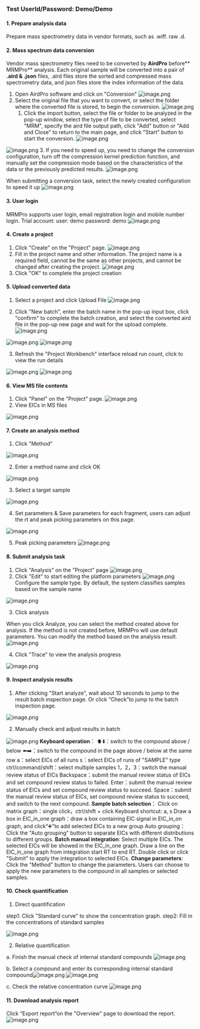 ### Test UserId/Password: Demo/Demo

#### 1.  Prepare analysis data
Prepare mass spectrometry data in vendor formats, such as .wiff. raw .d.
#### 2. Mass spectrum data conversion
Vendor mass spectrometry files need to be converted by **AirdPro** before** MRMPro** analysis. Each original sample will be converted into a pair of **.aird & .json** files,  .aird files store the sorted and compressed mass spectrometry data, and json files store the index information of the data.

1. Open AirdPro software and click on "Conversion"
![image.png](https://cdn.nlark.com/yuque/0/2023/png/240744/1676187785107-f00721f2-b401-4006-a7e1-fafbffe3962c.png#averageHue=%23dfdfdf&clientId=u0b5f3a6c-3e50-4&from=paste&height=890&id=u6cfc7a84&originHeight=890&originWidth=1511&originalType=binary&ratio=1&rotation=0&showTitle=false&size=21993&status=done&style=none&taskId=u83d1d20f-4d70-4169-b1c1-ac178e989e8&title=&width=1511)
2. Select the original file that you want to convert, or select the folder where the converted file is stored, to begin the conversion.
![image.png](https://cdn.nlark.com/yuque/0/2023/png/22012470/1687916453436-3fb998ac-c434-4d2d-8799-20af4f3d48ed.png#averageHue=%23dcdbdb&clientId=ubf5c6889-e7d0-4&from=paste&height=743&id=ub77cb801&originHeight=743&originWidth=1544&originalType=binary&ratio=1&rotation=0&showTitle=false&size=22650&status=done&style=none&taskId=uba0a4357-5f3a-43fb-a94d-eba0ee553d6&title=&width=1544)
   1. Click the import button, select the file or folder to be analyzed in the pop-up window, select the type of file to be converted, select "MRM", specify the aird file output path, click "Add" button or "Add and Close" to return to the main page, and click "Start" button to start the conversion.
![image.png](https://cdn.nlark.com/yuque/0/2023/png/22012470/1691486195884-124f0918-5299-4c27-953d-f9f61525faa0.png#averageHue=%23e6e3e2&clientId=u030831e2-9b97-4&from=paste&height=879&id=ufcc573a8&originHeight=879&originWidth=1566&originalType=binary&ratio=1&rotation=0&showTitle=false&size=130206&status=done&style=none&taskId=u82e5e64f-eaef-48eb-a9bd-e92471718aa&title=&width=1566)

![image.png](https://cdn.nlark.com/yuque/0/2023/png/22012470/1691486271959-d77a4dda-34be-4e32-8b00-7db18ae0d681.png#averageHue=%23d9d7d6&clientId=u030831e2-9b97-4&from=paste&height=746&id=u55d72190&originHeight=746&originWidth=1565&originalType=binary&ratio=1&rotation=0&showTitle=false&size=60390&status=done&style=none&taskId=u7206b550-4dae-41a7-abb5-082ca4243b4&title=&width=1565)
3. If you need to speed up, you need to change the conversion configuration, turn off the compression kernel prediction function, and manually set the compression mode based on the characteristics of the data or the previously predicted results.
![image.png](https://cdn.nlark.com/yuque/0/2023/png/22012470/1691486303616-cb20805c-bf10-4d14-b17f-a4dbdd749094.png#averageHue=%23e9e7e6&clientId=u030831e2-9b97-4&from=paste&height=745&id=u9ddade2d&originHeight=745&originWidth=1565&originalType=binary&ratio=1&rotation=0&showTitle=false&size=94113&status=done&style=none&taskId=u4ee6050c-a5f9-4fd6-9b5c-f01f9f83236&title=&width=1565)

When submitting a conversion task, select the newly created configuration to speed it up
![image.png](https://cdn.nlark.com/yuque/0/2023/png/240744/1676188718799-a3200928-0234-4c72-994a-ec5ed93ce2a1.png#averageHue=%23e3e2e1&clientId=u0b5f3a6c-3e50-4&from=paste&height=730&id=u970416c0&originHeight=730&originWidth=1570&originalType=binary&ratio=1&rotation=0&showTitle=false&size=116771&status=done&style=none&taskId=ua420d17d-4156-482a-8337-4cbee32b8d0&title=&width=1570)

#### 3. User login
MRMPro supports user login, email registration login and mobile number login.
Trial account: user: demo password: demo
![image.png](https://cdn.nlark.com/yuque/0/2023/png/22012470/1691486472767-a3e43f9b-d7df-41ec-a1d9-fd4411c4a791.png#averageHue=%23f8f8f8&clientId=u030831e2-9b97-4&from=paste&height=472&id=u8b55bb50&originHeight=472&originWidth=638&originalType=binary&ratio=1&rotation=0&showTitle=false&size=21224&status=done&style=none&taskId=u02cd577e-933b-4875-aff1-12294190ecf&title=&width=638)
#### 4. Create a project

1. Click "Create" on the "Project" page.
![image.png](https://cdn.nlark.com/yuque/0/2023/png/22012470/1691486623408-745fc9df-efda-4243-8387-a245fa219ffa.png#averageHue=%23fcfbfb&clientId=u030831e2-9b97-4&from=paste&height=983&id=u8bef4757&originHeight=983&originWidth=2488&originalType=binary&ratio=1&rotation=0&showTitle=false&size=139537&status=done&style=none&taskId=u20e27a79-1aca-463b-a23b-c5f930d8caa&title=&width=2488)
2. Fill in the project name and other information.
The project name is a required field, cannot be the same as other projects, and cannot be changed after creating the project.
![image.png](https://cdn.nlark.com/yuque/0/2023/png/22012470/1691486874906-01294dfe-e4bc-452b-9bd1-9a020832f615.png#averageHue=%239c9c9c&clientId=u030831e2-9b97-4&from=paste&height=1079&id=kWUOt&originHeight=1079&originWidth=2489&originalType=binary&ratio=1&rotation=0&showTitle=false&size=157435&status=done&style=none&taskId=u42caeda6-0d88-4e42-94d4-cecabbd8043&title=&width=2489)
3. Click "OK" to complete the project creation
#### 5. Upload converted  data

1. Select a project and click Upload File
![image.png](https://cdn.nlark.com/yuque/0/2023/png/22012470/1691486982066-763f945d-6f10-4796-aab7-6484731268ec.png#averageHue=%23fcfbfb&clientId=u8d4b4bef-cbd1-4&from=paste&height=963&id=vn3cc&originHeight=963&originWidth=2494&originalType=binary&ratio=1&rotation=0&showTitle=false&size=140218&status=done&style=none&taskId=u757b1529-003c-4cd9-99b0-6429455b569&title=&width=2494)


2. Click "New batch", enter the batch name in the pop-up input box, click "confirm" to complete the batch creation, and select the converted aird file in the pop-up new page and wait for the upload complete.
![image.png](https://cdn.nlark.com/yuque/0/2023/png/22012470/1691487040013-ac82cca7-0c8a-4f04-8048-d7b1ee4c0944.png#averageHue=%23cac9c9&clientId=u8d4b4bef-cbd1-4&from=paste&height=1158&id=U3y12&originHeight=1158&originWidth=2490&originalType=binary&ratio=1&rotation=0&showTitle=false&size=188908&status=done&style=none&taskId=u88ff66e4-359d-45f2-9ace-113d4609328&title=&width=2490)

![image.png](https://cdn.nlark.com/yuque/0/2023/png/22012470/1691487192572-d6fd0537-fb42-446a-8c46-3f4a86f1f746.png#averageHue=%23fcfbfb&clientId=u8d4b4bef-cbd1-4&from=paste&height=273&id=uc082b409&originHeight=453&originWidth=1177&originalType=binary&ratio=1&rotation=0&showTitle=false&size=19851&status=done&style=none&taskId=u5a3d2c65-b620-48e4-a5be-b221c6ee0a2&title=&width=709)
![image.png](https://cdn.nlark.com/yuque/0/2023/png/22012470/1691487245144-e2566c7e-1672-445f-be56-a87f3898acdf.png#averageHue=%23fcfbfa&clientId=u8d4b4bef-cbd1-4&from=paste&height=596&id=u58f9ce8c&originHeight=957&originWidth=1141&originalType=binary&ratio=1&rotation=0&showTitle=false&size=80485&status=done&style=none&taskId=u162bf734-d70d-4487-8d3c-271b15c3406&title=&width=710)

3. Refresh the "Project Workbench" interface reload run count, click to view the run details

![image.png](https://cdn.nlark.com/yuque/0/2023/png/22012470/1691487309395-71e4d5c1-0f27-45c7-ab15-2869ad57d490.png#averageHue=%23fcfbfb&clientId=u8d4b4bef-cbd1-4&from=paste&height=974&id=uc8afa4f3&originHeight=974&originWidth=2496&originalType=binary&ratio=1&rotation=0&showTitle=false&size=140140&status=done&style=none&taskId=ufbea93ba-2430-4c67-a448-82f71b6f3cf&title=&width=2496)
![image.png](https://cdn.nlark.com/yuque/0/2023/png/22012470/1691487332601-a9c7fb84-3be2-406a-b1c9-88c17f081a09.png#averageHue=%23fcfcfc&clientId=u8d4b4bef-cbd1-4&from=paste&height=1113&id=ude5db14b&originHeight=1113&originWidth=2470&originalType=binary&ratio=1&rotation=0&showTitle=false&size=126641&status=done&style=none&taskId=u98eb71b8-c161-49e7-909a-55f1f4ae536&title=&width=2470)
#### 6. View MS file contents

1. Click "Panel" on the "Project" page.
![image.png](https://cdn.nlark.com/yuque/0/2023/png/22012470/1691487358698-ad4bfe72-444e-4dc1-bff4-81041fc3e0d3.png#averageHue=%23fbfbfb&clientId=u8d4b4bef-cbd1-4&from=paste&height=1051&id=ua26f7b54&originHeight=1051&originWidth=2490&originalType=binary&ratio=1&rotation=0&showTitle=false&size=141526&status=done&style=none&taskId=uadea4287-f374-4510-9cf0-6a85b8a68b1&title=&width=2490)
2. View EICs in MS files

![image.png](https://cdn.nlark.com/yuque/0/2023/png/22012470/1691487380626-16ec2b88-f185-4293-a3ea-447f8f9d1f62.png#averageHue=%23fcfcfc&clientId=u8d4b4bef-cbd1-4&from=paste&height=1147&id=ufd9f63ae&originHeight=1147&originWidth=2469&originalType=binary&ratio=1&rotation=0&showTitle=false&size=188178&status=done&style=none&taskId=u99522c62-7f1b-4735-bb29-106f025b7a0&title=&width=2469)

#### 7. Create an analysis method

1. Click "Method"

![image.png](https://cdn.nlark.com/yuque/0/2023/png/22012470/1691487437703-9345fbbb-9ee8-4adf-99ba-38921f127207.png#averageHue=%23fcfbfb&clientId=u8d4b4bef-cbd1-4&from=paste&height=446&id=ue85bb56b&originHeight=446&originWidth=2491&originalType=binary&ratio=1&rotation=0&showTitle=false&size=44241&status=done&style=none&taskId=ueaae99fe-c90f-4028-b3d4-222ee3d8edc&title=&width=2491)

2. Enter a method name and click OK

![image.png](https://cdn.nlark.com/yuque/0/2023/png/22012470/1691487460403-c96d97ac-c238-4791-a955-cff89260c67d.png#averageHue=%23a09f9e&clientId=u8d4b4bef-cbd1-4&from=paste&height=414&id=u47930bd0&originHeight=414&originWidth=2495&originalType=binary&ratio=1&rotation=0&showTitle=false&size=48041&status=done&style=none&taskId=u1363d415-384d-4d02-be93-97003b28d55&title=&width=2495)

3. Select a target sample

![image.png](https://cdn.nlark.com/yuque/0/2023/png/22012470/1691487477909-c0db83e0-64d3-48c4-ab01-f7b99c1581c5.png#averageHue=%23fcfcfc&clientId=u8d4b4bef-cbd1-4&from=paste&height=1184&id=uedc005a1&originHeight=1184&originWidth=1780&originalType=binary&ratio=1&rotation=0&showTitle=false&size=135163&status=done&style=none&taskId=u7686f613-432d-4e1b-9b80-ed7c47b184b&title=&width=1780)

4. Set parameters & Save parameters for each fragment, users can adjust the rt and peak picking parameters on this page.

![image.png](https://cdn.nlark.com/yuque/0/2023/png/22012470/1691487494835-a7bd2a2a-c6bf-48bb-94a8-6ddbe39f1601.png#averageHue=%23fbfbfb&clientId=u8d4b4bef-cbd1-4&from=paste&height=1190&id=u453ff7ee&originHeight=1190&originWidth=1796&originalType=binary&ratio=1&rotation=0&showTitle=false&size=159759&status=done&style=none&taskId=u630b1638-1fac-42c0-b7af-33cff28662f&title=&width=1796)


5. Peak picking parameters
![image.png](https://cdn.nlark.com/yuque/0/2023/png/240744/1676102490393-51e97d84-2026-4a97-8597-f5f1cda44526.png#averageHue=%23000000&clientId=u9d9a5f73-f4fd-4&from=paste&height=1213&id=ufc2dce96&originHeight=2426&originWidth=1786&originalType=binary&ratio=2&rotation=0&showTitle=false&size=637155&status=done&style=none&taskId=ua9492c04-c9e9-4a12-b05c-1f75876d94d&title=&width=893)
#### 8. Submit analysis task

1. Click "Analysis" on the "Project" page
![image.png](https://cdn.nlark.com/yuque/0/2023/png/22012470/1691487582499-e7a183da-d459-401b-89b1-c075effd0eb6.png#averageHue=%23fbfbfb&clientId=u8d4b4bef-cbd1-4&from=paste&height=1046&id=u5e3cf342&originHeight=1046&originWidth=2491&originalType=binary&ratio=1&rotation=0&showTitle=false&size=144028&status=done&style=none&taskId=u3edcf678-133b-40e8-a36c-2f4ade5bf39&title=&width=2491)
2. Click "Edit" to start editing the platform parameters
![image.png](https://cdn.nlark.com/yuque/0/2023/png/22012470/1691487638249-9ab97fb2-659e-4062-be5f-b97855d3549a.png#averageHue=%23fbfafa&clientId=u8d4b4bef-cbd1-4&from=paste&height=454&id=o4nAC&originHeight=454&originWidth=2490&originalType=binary&ratio=1&rotation=0&showTitle=false&size=39498&status=done&style=none&taskId=ub98d53e0-850f-4a20-8604-5f90a25cfb4&title=&width=2490)
Configure the sample type. By default, the system classifies samples based on the sample name

![image.png](https://cdn.nlark.com/yuque/0/2023/png/22012470/1691487676245-9321d7c5-40bf-48f0-b5d4-40755baf05aa.png#averageHue=%23c3c3c3&clientId=u8d4b4bef-cbd1-4&from=paste&height=1233&id=u1a6e8449&originHeight=1233&originWidth=2488&originalType=binary&ratio=1&rotation=0&showTitle=false&size=118526&status=done&style=none&taskId=udc5cd4bb-6589-4dd7-b395-221b54f0ebd&title=&width=2488)

3. Click analysis

When you click Analyze, you can select the method created above for analysis. If the method is not created before, MRMPro will use default parameters. You can modify the method based on the analysis result.
![image.png](https://cdn.nlark.com/yuque/0/2023/png/22012470/1691487702229-d6e431f1-9152-450e-a4c4-0e6b386e96bd.png#averageHue=%23f6f6f6&clientId=u8d4b4bef-cbd1-4&from=paste&height=722&id=ua87bbf3d&originHeight=722&originWidth=2489&originalType=binary&ratio=1&rotation=0&showTitle=false&size=56979&status=done&style=none&taskId=u4b603b4b-3806-460f-88da-59acaf5ef06&title=&width=2489)

4. Click "Trace" to view the analysis progress

![image.png](https://cdn.nlark.com/yuque/0/2023/png/22012470/1691487720828-a9e0062f-dcc6-4386-b8a8-56300eede99a.png#averageHue=%23f8f8f8&clientId=u8d4b4bef-cbd1-4&from=paste&height=1268&id=Sb65W&originHeight=1268&originWidth=2466&originalType=binary&ratio=1&rotation=0&showTitle=false&size=151068&status=done&style=none&taskId=u4c94d9f9-d83d-48b0-88af-1ea5479fb57&title=&width=2466)

#### 9. Inspect analysis results

1. After clicking "Start analyze", wait about 10 seconds to jump to the result batch inspection page.
Or click “Check”to jump to the batch inspection page.

![image.png](https://cdn.nlark.com/yuque/0/2023/png/22012470/1691488026608-f2aef20d-0f83-4725-a3a4-6e5449bf65ce.png#averageHue=%23e4c397&clientId=u8d4b4bef-cbd1-4&from=paste&height=1285&id=u9ed668f1&originHeight=1285&originWidth=2490&originalType=binary&ratio=1&rotation=0&showTitle=false&size=475968&status=done&style=none&taskId=ud2aa1564-38ed-4a12-a722-ae3fa8c6877&title=&width=2490)

2. Manually check and adjust results in batch

![image.png](https://cdn.nlark.com/yuque/0/2023/png/22012470/1691488052149-d55549b1-bf9d-4501-99d0-03d9c3341004.png#averageHue=%23e8cea3&clientId=u8d4b4bef-cbd1-4&from=paste&height=1291&id=uf9496daa&originHeight=1291&originWidth=2499&originalType=binary&ratio=1&rotation=0&showTitle=false&size=464330&status=done&style=none&taskId=udad04c73-d486-48c4-b19b-721b6cbe54c&title=&width=2499)
**Keyboard operation**：
	⬆️⬇️：switch to the compound above / below
	⬅️➡️：switch to the compound in the page above / below at the same row
	a：select EICs of all runs
	s：select EICs of runs of "SAMPLE" type
	ctrl/command/shift：select multiple samples
	1，2，3：switch the manual review status of EICs
	Backspace：submit the manual review status of EICs and set compound review status to failed.
	Enter：submit the manual review status of EICs and set compound review status to succeed.
	Space：submit the manual review status of EICs, set compound review status to succeed, and switch to the next compound.
**Sample batch selection**：
	Click on matrix graph：single click，ctrl/shift + click
	Keyboard shortcut: a, s
	Draw a box in EIC_in_one graph：draw a box containing EIC signal in EIC_in_on graph, and click“➕”to add selected EICs to a new group
	Auto grouping：Click the "Auto grouping" button to separate EICs with different distributions to different groups.
**Batch manual integration**:
	Select multiple EICs. The selected EICs will be showed in the EIC_in_one graph. Draw a line on the EIC_in_one graph from integration start RT to end RT. Double click or click "Submit" to apply the integration to selected EICs.
**Change parameters**:
	Click the "Method" button to change the parameters. Users can choose to apply the new parameters to the compound in all samples or selected samples.

#### 10. Check quantification 

1. Direct quantification

step1: Click "Standard curve" to show the concentration graph.
step2: Fill in the concentrations of standard samples

![image.png](https://cdn.nlark.com/yuque/0/2023/png/22012470/1691488165179-c4274931-6b21-44ce-a013-00b6798a0882.png#averageHue=%23e7cfa2&clientId=u8d4b4bef-cbd1-4&from=paste&height=1289&id=u11c6f801&originHeight=1289&originWidth=2491&originalType=binary&ratio=1&rotation=0&showTitle=false&size=459460&status=done&style=none&taskId=u1da9e58c-336b-4ba6-9920-51f7f9ec02e&title=&width=2491)

2. Relative quantification

a. Finish the manual check of internal standard compounds
![image.png](https://cdn.nlark.com/yuque/0/2023/png/22012470/1687620002084-df4e71e4-c45d-48cb-b776-ee57a395ba58.png#averageHue=%23f4e1c2&clientId=u54bc8275-566e-4&from=paste&height=1283&id=ubeab5ef7&originHeight=1283&originWidth=2492&originalType=binary&ratio=1&rotation=0&showTitle=false&size=558547&status=done&style=none&taskId=u7d3bc93d-d03f-497e-9ad1-806a625455b&title=&width=2492)

b. Select a compound and enter its corresponding internal standard compound![image.png](https://cdn.nlark.com/yuque/0/2023/png/22012470/1691488278521-420a2541-742f-44fc-9f28-2bcbd9bb64b1.png#averageHue=%23f4f4f3&clientId=u8d4b4bef-cbd1-4&from=paste&height=1287&id=uc220f634&originHeight=1287&originWidth=2490&originalType=binary&ratio=1&rotation=0&showTitle=false&size=367234&status=done&style=none&taskId=ub5dc0b4f-f398-4b52-b46e-05a6d430131&title=&width=2490)
![image.png](https://cdn.nlark.com/yuque/0/2023/png/22012470/1691488405863-602b2648-00ca-450b-998f-8dd4ca7c3882.png#averageHue=%23f5eada&clientId=u8d4b4bef-cbd1-4&from=paste&height=1284&id=uaa1b4805&originHeight=1284&originWidth=2484&originalType=binary&ratio=1&rotation=0&showTitle=false&size=439947&status=done&style=none&taskId=uc67625f3-b037-48bd-b012-32cf813a77d&title=&width=2484)

c. Check the relative concentration curve
![image.png](https://cdn.nlark.com/yuque/0/2023/png/22012470/1691488473961-4a594afe-2e8a-4edc-acb8-68bc71efc90c.png#averageHue=%23f5eada&clientId=u8d4b4bef-cbd1-4&from=paste&height=1233&id=u543d40e8&originHeight=1233&originWidth=2495&originalType=binary&ratio=1&rotation=0&showTitle=false&size=374232&status=done&style=none&taskId=u8ce09e24-4791-4089-b5f3-8d315cd3f4a&title=&width=2495)

#### 11. Download analysis report
Click “Export report”on the "Overview" page to download the report.
![image.png](https://cdn.nlark.com/yuque/0/2023/png/240744/1691492476125-b8792cd0-bb43-4787-9ea0-252f6bec0dcd.png#averageHue=%23fbfafa&clientId=u7c7af861-1ef1-4&from=paste&height=334&id=u17ce5705&originHeight=501&originWidth=2554&originalType=binary&ratio=1.5&rotation=0&showTitle=false&size=73095&status=done&style=none&taskId=u3722d1b8-b14c-4e12-aa6a-4e65690229e&title=&width=1702.6666666666667)
### 

